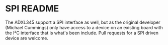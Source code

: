 # SPI README

The ADXL345 support a SPI interface as well, but as the original developer
(Michael Cummings) only have access to a device on an existing board with the
I²C interface that is what's been include.
Pull requests for a SPI driven device are welcome.
